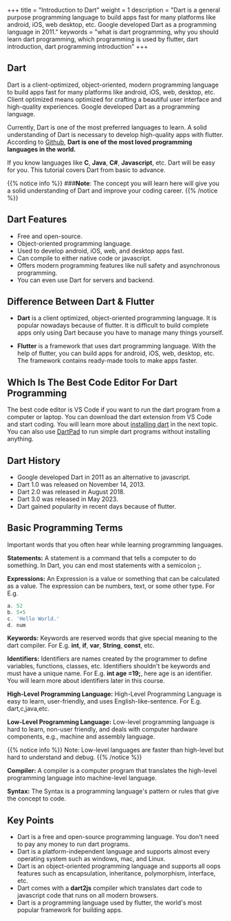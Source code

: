 +++
title = "Introduction to Dart"
weight = 1
description = "Dart is a general purpose programming language to build apps fast for many platforms like android, iOS, web desktop, etc. Google developed Dart as a programming language in 2011."
keywords = "what is dart programming, why you should learn dart programming, which programming is used by flutter, dart introduction, dart programming introduction"
+++

## Dart
Dart is a client-optimized, object-oriented, modern programming language to build apps fast for many platforms like android, iOS, web, desktop, etc. Client optimized means optimized for crafting a beautiful user interface and high-quality experiences. Google developed Dart as a programming language.

Currently, Dart is one of the most preferred languages to learn. A solid understanding of Dart is necessary to develop high-quality apps with flutter. According to [Github](https://insights.stackoverflow.com/survey/2020#technology-most-loved-dreaded-and-wanted-languages-loved), **Dart is one of the most loved programming languages in the world.**

If you know languages like **C**, **Java**, **C#**, **Javascript**, etc. Dart will be easy for you. This tutorial covers Dart from basic to advance.

{{% notice info %}}
###**Note**: The concept you will learn here will give you a solid understanding of Dart and improve your coding career.
{{% /notice %}}


## Dart Features
- Free and open-source.
- Object-oriented programming language.
- Used to develop android, iOS, web, and desktop apps fast.
- Can compile to either native code or javascript.
- Offers modern programming features like null safety and asynchronous programming.
- You can even use Dart for servers and backend.


## Difference Between Dart & Flutter
- **Dart** is a client optimized, object-oriented programming language. It is popular nowadays because of flutter. It is difficult to build complete apps only using Dart because you have to manage many things yourself.

- **Flutter** is a framework that uses dart programming language. With the help of flutter, you can build apps for android, iOS, web, desktop, etc. The framework contains ready-made tools to make apps faster.


## Which Is The Best Code Editor For Dart Programming
The best code editor is VS Code if you want to run the dart program from a computer or laptop. You can download the dart extension from VS Code and start coding. You will learn more about [installing dart](/introduction-and-basics/dart-install/) in the next topic. You can also use [DartPad](https://dartpad.dev) to run simple dart programs without installing anything.


## Dart History
- Google developed Dart in 2011 as an alternative to javascript.
- Dart 1.0 was released on November 14, 2013.
- Dart 2.0 was released in August 2018.
- Dart 3.0 was released in May 2023.
- Dart gained popularity in recent days because of flutter. 


## Basic Programming Terms
Important words that you often hear while learning programming languages.


**Statements:**
A statement is a command that tells a computer to do something. In Dart, you can end most statements with a semicolon **;**.

**Expressions:**
An Expression is a value or something that can be calculated as a value. The expression can be numbers, text, or some other type. For E.g. 
```dart
a. 52
b. 5+5
c. 'Hello World.'
d. num
``` 
**Keywords:**
Keywords are reserved words that give special meaning to the dart compiler. For E.g. **int**, **if**, **var**, **String**, **const**, etc.

**Identifiers:**
Identifiers are names created by the programmer to define variables, functions, classes, etc. Identifiers shouldn't be keywords and must have a unique name. For E.g. **int age =19;**, here age is an identifier. You will learn more about identifiers later in this course.

**High-Level Programming Language:**
High-Level Programming Language is easy to learn, user-friendly, and uses English-like-sentence. For E.g. dart,c,java,etc.

**Low-Level Programming Language:**
Low-level programming language is hard to learn, non-user friendly, and deals with computer hardware components, e.g., machine and assembly language.

{{% notice info %}}
Note: Low-level languages are faster than high-level but hard to understand and debug.
{{% /notice %}}

**Compiler:**
A compiler is a computer program that translates the high-level programming language into machine-level language.

**Syntax:**
The Syntax is a programming language's pattern or rules that give the concept to code. 



## Key Points
- Dart is a free and open-source programming language. You don't need to pay any money to run dart programs.
- Dart is a platform-independent language and supports almost every operating system such as windows, mac, and Linux.
- Dart is an object-oriented programming language and supports all oops features such as encapsulation, inheritance, polymorphism, interface, etc.
- Dart comes with a **dart2js** compiler which translates dart code to javascript code that runs on all modern browsers.
- Dart is a programming language used by flutter, the world's most popular framework for building apps.
